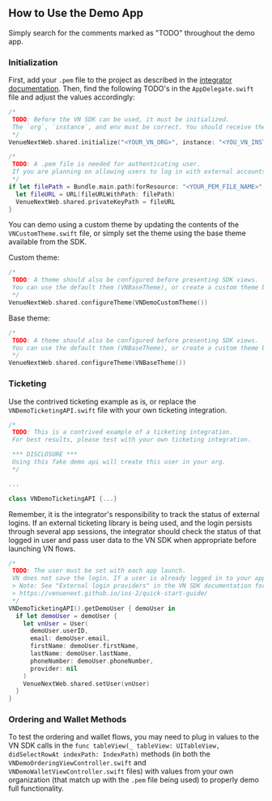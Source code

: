 ## How to Use the Demo App
Simply search for the comments marked as "TODO" throughout the demo app.

### Initialization
First, add your `.pem` file to the project as described in the [integrator documentation](https://venuenext.github.io/ios-2/quick-start-guide/). Then, find the following TODO's in the `AppDelegate.swift` file and adjust the values accordingly:

```swift
/*
 TODO: Before the VN SDK can be used, it must be initialized.
 The `org`, `instance`, and env must be correct. You should receive these values from the VenueNext team. `env` is optional. Omit `env` to point to your production environment, or include it to point to other environments, like "qa" or "dev" (the environment must be created by VN, however).
 */
VenueNextWeb.shared.initialize("<YOUR_VN_ORG>", instance: "<YOU_VN_INSTANCE>")
```

```swift
/*
 TODO: A .pem file is needed for authenticating user.
 If you are planning on allowing users to log in with external accounts, the .pem file must be set. The .pem file should be received from the VenueNext team. You will need to import your .pem file to Xcode.
 */
if let filePath = Bundle.main.path(forResource: "<YOUR_PEM_FILE_NAME>", ofType: "pem") {
  let fileURL = URL(fileURLWithPath: filePath)
  VenueNextWeb.shared.privateKeyPath = fileURL
}
```

You can demo using a custom theme by updating the contents of the `VNCustomTheme.swift` file, or simply set the theme using the base theme available from the SDK.

Custom theme:
```swift
/*
 TODO: A theme should also be configured before presenting SDK views.
 You can use the default them (VNBaseTheme), or create a custom theme by conforming to the VNThemable protocol. Experiment with custom theming by editing the VNDemoCustomTheme class.
 */
VenueNextWeb.shared.configureTheme(VNDemoCustomTheme())
```

Base theme:
```swift
/*
 TODO: A theme should also be configured before presenting SDK views.
 You can use the default them (VNBaseTheme), or create a custom theme by conforming to the VNThemable protocol. Experiment with custom theming by editing the VNDemoCustomTheme class.
 */
VenueNextWeb.shared.configureTheme(VNBaseTheme())
```

### Ticketing
Use the contrived ticketing example as is, or replace the `VNDemoTicketingAPI.swift` file with your own ticketing integration.
```swift
/*
 TODO: This is a contrived example of a ticketing integration.
 For best results, please test with your own ticketing integration.

 *** DISCLOSURE ***
 Using this fake demo api will create this user in your org.
 */

...

class VNDemoTicketingAPI {...}
```

Remember, it is the integrator's responsibility to track the status of external logins. If an external ticketing library is being used, and the login persists through several app sessions, the integrator should check the status of that logged in user and pass user data to the VN SDK when appropriate before launching VN flows.

```swift
/*
 TODO: The user must be set with each app launch.
 VN does not save the login. If a user is already logged in to your app, don't forget set the VN User. You can experiment with this fake user and contrived ticketing API, or implement your own ticketing integration here.
 > Note: See "External login providers" in the VN SDK documentation for more info on supported providers.
 > https://venuenext.github.io/ios-2/quick-start-guide/
 */
VNDemoTicketingAPI().getDemoUser { demoUser in
  if let demoUser = demoUser {
    let vnUser = User(
      demoUser.userID,
      email: demoUser.email,
      firstName: demoUser.firstName,
      lastName: demoUser.lastName,
      phoneNumber: demoUser.phoneNumber,
      provider: nil
    )
    VenueNextWeb.shared.setUser(vnUser)
  }
}
```

### Ordering and Wallet Methods
To test the ordering and wallet flows, you may need to plug in values to the VN SDK calls in the `func tableView(_ tableView: UITableView, didSelectRowAt indexPath: IndexPath)` methods (in both the `VNDemoOrderingViewController.swift` and `VNDemoWalletViewController.swift` files) with values from your own organization (that match up with the `.pem` file being used) to properly demo full functionality.
